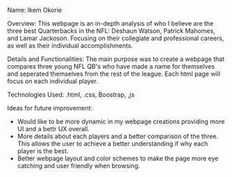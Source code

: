 Name: Ikem Okorie

Overview: This webpage is an in-depth analysis of who I believe are the three best Quarterbacks in the NFL: Deshaun Watson, Patrick Mahomes, and Lamar Jackoson.
Focusing on their collegiate and professional careers, as well as their individual accomplishments.


 Details and Functionalities: The main purpose was to create a webpage that compares three young NFL QB's who have made a name for themselves and seperated themselves from the rest of the league. 
 Each html page will focus on each individual player.

Technologies Used: .html, .css, Boostrap, ,js


Ideas for future improvement:
 - Would like to be more dynamic in my webpage creations providing more UI and a bettr UX overall. 
 - More details about each players and a better comparison of the three. This allows the user to achieve a better understanding if why each player is the best.
 - Better webpage layout and color schemes to make the page more eye catching and user friendly when browsing. 
